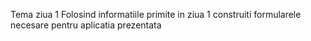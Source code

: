 Tema ziua 1
Folosind informatiile primite in ziua 1 construiti formularele necesare pentru aplicatia prezentata
